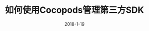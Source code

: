 ---
title: 如何使用Cocopods管理第三方SDK
date: 2018-1-19
categories:
- 小技巧
tags:
- Cocopods
- SDK
permalink: cocopods_private_sdk_repo  
---